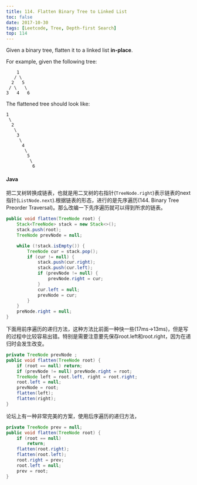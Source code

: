 ```yaml
---
title: 114. Flatten Binary Tree to Linked List
toc: false
date: 2017-10-30
tags: [Leetcode, Tree, Depth-first Search]
top: 114
---
```


Given a binary tree, flatten it to a linked list **in-place**.

For example, given the following tree:

```
    1
   / \
  2   5
 / \   \
3   4   6
```

The flattened tree should look like:

```
1
 \
  2
   \
    3
     \
      4
       \
        5
         \
          6
```

#### Java

把二叉树转换成链表，也就是用二叉树的右指针(`TreeNode.right`)表示链表的next指针(`ListNode.next`).根据链表的形态，进行的是先序遍历(144. Binary Tree Preorder Traversal)。那么改编一下先序遍历就可以得到所求的链表。

```Java
public void flatten(TreeNode root) {
    Stack<TreeNode> stack = new Stack<>();
    stack.push(root);
    TreeNode prevNode = null;

    while (!stack.isEmpty()) {
        TreeNode cur = stack.pop();
        if (cur != null) {
            stack.push(cur.right);
            stack.push(cur.left);
            if (prevNode != null) {
                prevNode.right = cur;
            }
            cur.left = null;
            prevNode = cur;
        }
    }
    preNode.right = null;
}
```

下面用前序遍历的递归方法，这种方法比前面一种快一些(17ms->13ms)，但是写的过程中比较容易出错。特别是需要注意要先保存root.left和root.right，因为在递归时会发生改变。

```Java
private TreeNode prevNode ;
public void flatten(TreeNode root) {
    if (root == null) return;
    if (prevNode != null) prevNode.right = root;
    TreeNode left = root.left, right = root.right;
    root.left = null;
    prevNode = root;
    flatten(left);
    flatten(right);
}
```

论坛上有一种非常完美的方案，使用后序遍历的递归方法，

```Java
private TreeNode prev = null;
public void flatten(TreeNode root) {
    if (root == null)
        return;
    flatten(root.right);
    flatten(root.left);
    root.right = prev;
    root.left = null;
    prev = root;
}
```